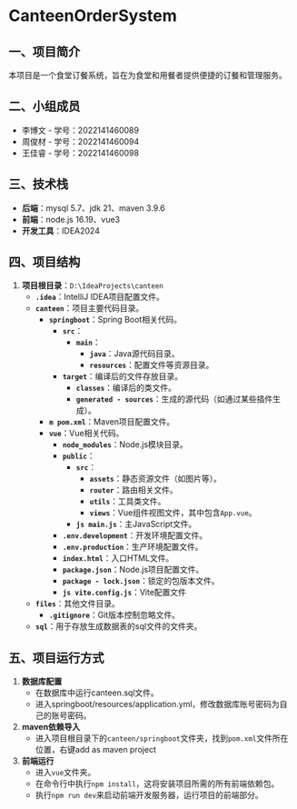 # CanteenOrderSystem

## 一、项目简介
本项目是一个食堂订餐系统，旨在为食堂和用餐者提供便捷的订餐和管理服务。

## 二、小组成员
- 李博文 - 学号：2022141460089
- 周俊材 - 学号：2022141460094
- 王佳睿 - 学号：2022141460098

## 三、技术栈
- **后端**：mysql 5.7、jdk 21、maven 3.9.6
- **前端**：node.js 16.19、vue3
- **开发工具**：IDEA2024

## 四、项目结构
1. **项目根目录**：`D:\IdeaProjects\canteen`
    - **`.idea`**：IntelliJ IDEA项目配置文件。
    - **`canteen`**：项目主要代码目录。
        - **`springboot`**：Spring Boot相关代码。
            - **`src`**：
                - **`main`**：
                    - **`java`**：Java源代码目录。
                    - **`resources`**：配置文件等资源目录。
            - **`target`**：编译后的文件存放目录。
                - **`classes`**：编译后的类文件。
                - **`generated - sources`**：生成的源代码（如通过某些插件生成）。
        - **`m pom.xml`**：Maven项目配置文件。
        - **`vue`**：Vue相关代码。
            - **`node_modules`**：Node.js模块目录。
            - **`public`**：
                - **`src`**：
                    - **`assets`**：静态资源文件（如图片等）。
                    - **`router`**：路由相关文件。
                    - **`utils`**：工具类文件。
                    - **`views`**：Vue组件视图文件，其中包含`App.vue`。
                - **`js main.js`**：主JavaScript文件。
            - **`.env.development`**：开发环境配置文件。
            - **`.env.production`**：生产环境配置文件。
            - **`index.html`**：入口HTML文件。
            - **`package.json`**：Node.js项目配置文件。
            - **`package - lock.json`**：锁定的包版本文件。
            - **`js vite.config.js`**：Vite配置文件
    - **`files`**：其他文件目录。
        - **`.gitignore`**：Git版本控制忽略文件。
    - **`sql`**：用于存放生成数据表的sql文件的文件夹。

## 五、项目运行方式
1. **数据库配置**
    - 在数据库中运行canteen.sql文件。
    - 进入springboot/resources/application.yml，修改数据库账号密码为自己的账号密码。
2. **maven依赖导入**
    - 进入项目根目录下的`canteen/springboot`文件夹，找到`pom.xml`文件所在位置，右键add as maven project
3. **前端运行**
    - 进入`vue`文件夹。
    - 在命令行中执行`npm install`，这将安装项目所需的所有前端依赖包。
    - 执行`npm run dev`来启动前端开发服务器，运行项目的前端部分。
